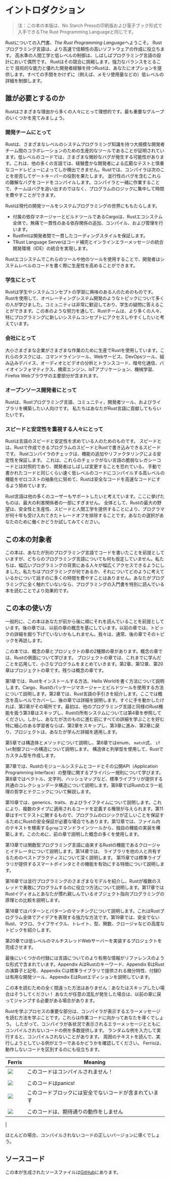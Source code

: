 # イントロダクション

> 注：この本の本版は、No Starch Pressの印刷版および電子ブック形式で入手できるThe Rust Programming Languageと同じです。

[nsprust]: https://nostarch.com/rust
[nsp]: https://nostarch.com/

Rustについての入門書、*The Rust Programming Language*へようこそ。 Rustプログラミング言語は、より高速で信頼性の高いソフトウェアの作成に役立ちます。 高水準の人間工学と低レベルの制御は、しばしばプログラミング言語の設計において偶然です。 Rustはその競合に挑戦します。強力なバランスをとることで
技術的な能力と優れた開発者経験を持つRustは、あなたにオプションを提供します。すべての手間をかけずに（例えば、メモリ使用量などの）低レベルの詳細を制御します。

## 誰が必要とするのか

Rustはさまざまな理由から多くの人々にとって理想的です。最も重要なグループのいくつかを見てみましょう。


### 開発チームにとって

Rustは、さまざまなレベルのシステムプログラミング知識を持つ大規模な開発者チーム間のコラボレーションのための生産的なツールであることが証明されています。低レベルのコードでは、さまざまな微妙なバグが発生する可能性があります。これは、他の多くの言語では、経験豊かな開発者による広範なテストと慎重なコードレビューによってしか検出できません。Rustでは、コンパイラは次のことを拒否してゲートキーパーの役割を果たします。
並行性のバグを含むこれらの難解なバグをコードをコンパイルします。コンパイラと一緒に作業することで、チームはバグを追い出すのではなく、プログラムのロジックに集中して時間を費やすことができます。

Rustは現代の開発ツールをシステムプログラミングの世界にももたらします。

* 付属の依存マネージャーとビルドツールであるCargoは、Rustエコシステム全体で、無痛で一貫性のある依存関係の追加、コンパイル、および管理を行います。
* Rustfmtは開発者間で一貫したコーディングスタイルを保証します。
* TRust Language Serverはコード補完とインラインエラーメッセージの統合開発環境（IDE）の統合を実現します。

Rustエコシステムでこれらのツールや他のツールを使用することで、開発者はシステムレベルのコードを書く際に生産性を高めることができます。

### 学生にとって

Rustは学生やシステムコンセプトの学習に興味のある人のためのものです。Rustを使用して、オペレーティングシステム開発のようなトピックについて多くの人が学びました。コミュニティは非常に歓迎しており、学生の疑問に答えることができます。この本のような努力を通して、Rustチームは、より多くの人々、特にプログラミングに新しいシステムコンセプトにアクセスしやすくしたいと考えています。

### 会社にとって


大小さまざまな企業がさまざまな作業のために生産でRustを使用しています。これらのタスクには、コマンドラインツール、Webサービス、DevOpsツール、組み込みデバイス、オーディオとビデオの分析とトランスコード、暗号化通信、バイオインフォマティクス、検索エンジン、IoTアプリケーション、機械学習、Firefox Webブラウザの主要部分が含まれます。

### オープンソース開発者にとって

Rustは、Rustプログラミング言語、コミュニティ、開発者ツール、およびライブラリを構築したい人向けです。 私たちはあなたがRust言語に貢献してもらいたいです。

### スピードと安定性を重視する人々にとって

Rustは言語のスピードと安定性を求めている人のためのものです。 スピードとは、Rustで作成できるプログラムのスピードとRustで書き込みできるスピードです。 Rustコンパイラのチェックは、機能の追加やリファクタリングによる安定性を保証します。 これは、これらのチェックがない言語の脆弱なレガシーコードとは対照的であり、開発者はしばしば変更することを恐れている。 手動で書かれたコードと同じくらい速く低レベルのコードにコンパイルする高レベルの機能をゼロコストの抽象化に努めて、Rustは安全なコードを高速なコードにするよう努めています。

Rust言語は他の多くのユーザーもサポートしたいと考えています。ここに挙げたものは、最大の利害関係者の一部にすぎません。 全体として、Rustの最大の野望は、安全性と生産性、スピードと人間工学を提供することにより、プログラマが何十年も受け入れてきたトレードオフを排除することです。あなたの選択があなたのために働くかどうか試してみてください。

## この本の対象者

この本は、あなたが別のプログラミング言語でコードを書いたことを前提としていますが、どちらのプログラミング言語についても何も仮定していません。私たちは、幅広いプログラミングの背景にある人々が幅広くアクセスできるようにしました。私たちはプログラミングが何であるか、それについてどのように考えているかについて話すのに多くの時間を費やすことはありません。あなたがプログラミングに全く触れていないなら、プログラミングの入門書を特別に読んでいる本を読むことでより効果的です。

## この本の使い方

一般的に、この本はあなたが前から後に順にそれを読んでいることを前提としています。後の章では、以前の章の概念を基にしています。以前の章では、トピックの詳細を掘り下げていないかもしれません。我々は、通常、後の章でそのトピックを再訪します。

この本では、概念の章とプロジェクトの章の2種類の章があります。概念の章では、Rustの側面について学びます。 プロジェクトの章では、これまでに学んだことを応用して、小さなプログラムをまとめていきます。第2章、第12章、第20章はプロジェクトの章です。残りは概念の章です。

第1章では、Rustをインストールする方法、Hello Worldを書く方法について説明します。Cargo、Rustのパッケージマネージャーとビルドツールを使用する方法について説明します。第2章では、Rust言語の手引きを紹介します。ここでは概念を高レベルでカバーし、後の章では詳細を説明します。すぐに手を動かしたければ、第2章がその場所です。最初は、他のプログラミング言語と同様のRust機能を扱う第3章はスキップし、Rustの所有システムについては第4章を参照してください。しかし、あなたが次のものに進む前にすべての詳細を学ぶことを好む特に細心のある学習者ならば、第2章をスキップし、第3章に進み、第2章に戻り、プロジェクトは、あなたが学んだ詳細を適用します。

第5章では構造体とメソッドについて説明し、第6章ではenum、 `match`式、 `if let`制御フローの構造について説明します。 構造体と列挙型を使用して、Rustでカスタム型を作成します。

第7章では、Rustのモジュールシステムとコードとその公開API（Application Programming Interface）の整理に関するプライバシー規則について学びます。第8章ではベクトル、文字列、ハッシュマップなど、標準ライブラリが提供する共通のコレクションデータ構造について説明します。第9章ではRustのエラー処理の哲学とテクニックについて解説します。

第10章では、generics、traits、およびライフタイムについて説明します。これにより、複数のタイプに適用されるコードを定義する権限が与えられます。第11章はすべてテストに関するもので、プログラムのロジックが正しいことを保証するためにRustの安全保証が必要な場合でもあります。第12章では、ファイル内のテキストを検索する`grep`コマンドラインツールから、独自の機能の実装を構築します。このために、前の章で説明した概念の多くを使用します。

第13章では関数型プログラミング言語に由来するRustの機能であるクロージャとイテレータについて説明します。第14章では、
ライブラリを他の人と共有するためのベストプラクティスについて深く説明します。
第15章では標準ライブラリが提供するスマートポインタとその機能を有効にする特徴について説明します。

第16章では並行プログラミングのさまざまなモデルを紹介し、Rustが複数のスレッドで勇敢にプログラムするのに役立つ方法について説明します。第17章ではRustイディオムとあなたが慣れ親しんでいるオブジェクト指向プログラミングの原理との比較を説明します。

第18章ではパターンとパターンのマッチングについて説明します。これはRustプログラム全体でアイデアを表現する強力な方法です。第19章では、安全でないRust、マクロ、ライフサイクル、トレイト、型、関数、クロージャなどの高度なトピックを紹介します。

第20章では低レベルのマルチスレッドWebサーバーを実装するプロジェクトを完成させます。

最後にいくつかの付録には言語についてのより有用な情報がリファレンスのような形式で含まれています。Appendix AはRustのキーワード、Appendix BはRustの演算子と記号、Appendix Cは標準ライブラリで提供される微分特性、付録Dは有用な開発ツール、Appendix EはRustエディションを説明しています。

この本を読むための全く間違った方法はありません：あなたはスキップしたい場合はそうしてください！
あなたが任意の混乱が発生した場合は、以前の章に戻ってジャンプする必要がある場合があります。 

<span id="ferris"></span>

Rustを学ぶプロセスの重要な部分は、コンパイラが表示するエラーメッセージを読む方法を学ぶことです。これらは作業コードに向かってあなたを導くでしょう。 したがって、コンパイラが各状況で表示されるエラーメッセージとともにコンパイルされないコードの例を多数提供します。 ランダムな例を入力して実行すると、コンパイルされないことがあります。 周囲のテキストを読んで、実行しようとしている例がエラーであるかどうかを確認してください。 Ferrisは、動作しないコードを区別するのにも役立ちます。

| Ferris                                                                 | Meaning                                          |
|------------------------------------------------------------------------|--------------------------------------------------|
| <img src="img/ferris/does_not_compile.svg" class="ferris-explain">     | このコードはコンパイルされません！
                    |
| <img src="img/ferris/panics.svg" class="ferris-explain">               | このコードはpanics!                                |
| <img src="img/ferris/unsafe.svg" class="ferris-explain">               | このコードブロックには安全でないコードが含まれています
            |
| <img src="img/ferris/not_desired_behavior.svg" class="ferris-explain"> | このコードは、期待通りの動作をしません
 |

ほとんどの場合、コンパイルされないコードの正しいバージョンに導くでしょう。


## ソースコード

この本が生成されたソースファイルは[GitHub][book]にあります。

[book]: https://github.com/rust-lang/book/tree/master/2018-edition/src
